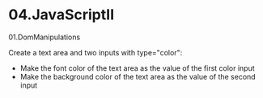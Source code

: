 04.JavaScriptII
======================
01.DomManipulations

Create a text area and two inputs with type="color":

- Make the font color of the text area as the value of the first color input 
- Make the background color of the text area as the value of the second input
